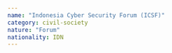 ```yaml
---
name: "Indonesia Cyber Security Forum (ICSF)"
category: civil-society
nature: "Forum"
nationality: IDN
---
```


